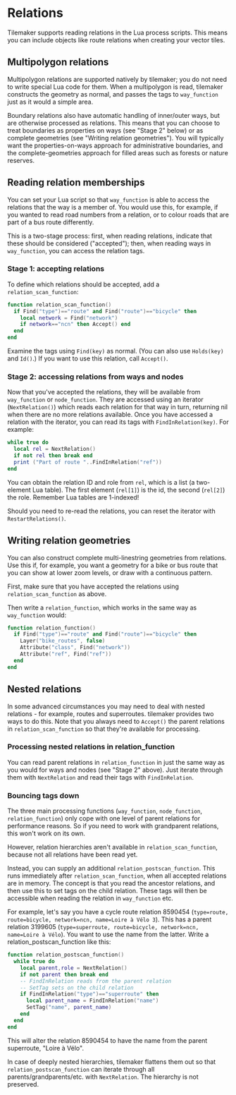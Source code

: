# Relations

Tilemaker supports reading relations in the Lua process scripts. This means you can include objects like route relations when creating your vector tiles.


## Multipolygon relations

Multipolygon relations are supported natively by tilemaker; you do not need to write special Lua code for them. When a multipolygon is read, tilemaker constructs the geometry as normal, and passes the tags to `way_function` just as it would a simple area.

Boundary relations also have automatic handling of inner/outer ways, but are otherwise processed as relations. This means that you can choose to treat boundaries as properties on ways (see "Stage 2" below) or as complete geometries (see "Writing relation geometries"). You will typically want the properties-on-ways approach for administrative boundaries, and the complete-geometries approach for filled areas such as forests or nature reserves.


## Reading relation memberships

You can set your Lua script so that `way_function` is able to access the relations that the way is a member of. You would use this, for example, if you wanted to read road numbers from a relation, or to colour roads that are part of a bus route differently.

This is a two-stage process: first, when reading relations, indicate that these should be considered ("accepted"); then, when reading ways in `way_function`, you can access the relation tags.

### Stage 1: accepting relations

To define which relations should be accepted, add a `relation_scan_function`:

```lua
function relation_scan_function()
  if Find("type")=="route" and Find("route")=="bicycle" then
    local network = Find("network")
    if network=="ncn" then Accept() end
  end
end
```

Examine the tags using `Find(key)` as normal. (You can also use `Holds(key)` and `Id()`.) If you want to use this relation, call `Accept()`.

### Stage 2: accessing relations from ways and nodes

Now that you've accepted the relations, they will be available from `way_function` or `node_function`. They are accessed using an iterator (`NextRelation()`) which reads each relation for that way in turn, returning nil when there are no more relations available. Once you have accessed a relation with the iterator, you can read its tags with `FindInRelation(key)`. For example:

```lua
while true do
  local rel = NextRelation()
  if not rel then break end
  print ("Part of route "..FindInRelation("ref"))
end
```

You can obtain the relation ID and role from `rel`, which is a list (a two-element Lua table). The first element (`rel[1]`) is the id, the second (`rel[2]`) the role. Remember Lua tables are 1-indexed!

Should you need to re-read the relations, you can reset the iterator with `RestartRelations()`.


## Writing relation geometries

You can also construct complete multi-linestring geometries from relations. Use this if, for example, you want a geometry for a bike or bus route that you can show at lower zoom levels, or draw with a continuous pattern.

First, make sure that you have accepted the relations using `relation_scan_function` as above.

Then write a `relation_function`, which works in the same way as `way_function` would:

```lua
function relation_function()
  if Find("type")=="route" and Find("route")=="bicycle" then
    Layer("bike_routes", false)
    Attribute("class", Find("network"))
    Attribute("ref", Find("ref"))
  end
end
```


## Nested relations

In some advanced circumstances you may need to deal with nested relations - for example, routes and superroutes. tilemaker provides two ways to do this. Note that you always need to `Accept()` the parent relations in `relation_scan_function` so that they're available for processing.

### Processing nested relations in relation_function

You can read parent relations in `relation_function` in just the same way as you would for ways and nodes (see "Stage 2" above). Just iterate through them with `NextRelation` and read their tags with `FindInRelation`.

### Bouncing tags down

The three main processing functions (`way_function`, `node_function`, `relation_function`) only cope with one level of parent relations for performance reasons. So if you need to work with grandparent relations, this won't work on its own.

However, relation hierarchies aren't available in `relation_scan_function`, because not all relations have been read yet.

Instead, you can supply an additional `relation_postscan_function`. This runs immediately after `relation_scan_function`, when all accepted relations are in memory. The concept is that you read the ancestor relations, and then use this to set tags on the child relation. These tags will then be accessible when reading the relation in `way_function` etc.

For example, let's say you have a cycle route relation 8590454 (`type=route, route=bicycle, network=ncn, name=Loire à Vélo 3`). This has a parent relation 3199605 (`type=superroute, route=bicycle, network=ncn, name=Loire à Vélo`). You want to use the name from the latter. Write a relation_postscan_function like this:

```lua
function relation_postscan_function()
  while true do
    local parent,role = NextRelation()
    if not parent then break end
    -- FindInRelation reads from the parent relation
    -- SetTag sets on the child relation
    if FindInRelation("type")=="superroute" then
      local parent_name = FindInRelation("name")
      SetTag("name", parent_name)
    end
  end
end
```

This will alter the relation 8590454 to have the name from the parent superroute, "Loire à Vélo".

In case of deeply nested hierarchies, tilemaker flattens them out so that `relation_postscan_function` can iterate through all parents/grandparents/etc. with `NextRelation`. The hierarchy is not preserved.
